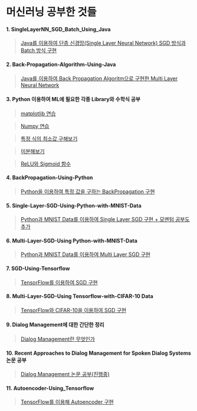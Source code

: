 # 머신러닝 공부한 것들
#### 1. SingleLayerNN_SGD_Batch_Using_Java 
> [Java를 이용하여 단층 신경망(Single Layer Neural Network) SGD 방식과 Batch 방식 구현](https://github.com/jis1218/SingleLayerNN_SGD_Batch_Using_Java)

#### 2. Back-Propagation-Algorithm-Using-Java 
> [Java를 이용하여 Back Propagation Algoritm으로 구현한 Multi Layer Neural Network](https://github.com/jis1218/Back-Propagation-Algorithm-Using-Java)
    
#### 3. Python 이용하여 ML에 필요한 각종 Library와 수학식 공부
> [matplotlib 연습](https://github.com/jis1218/Python-matplotlib-prac)

> [Numpy 연습](https://github.com/jis1218/Python-Numpy-Prac)

> [특정 식의 최소값 구해보기](https://github.com/jis1218/Python-Machine-Learning-Practice)

> [미분해보기](https://github.com/jis1218/Differentiation-Using-Python)

> [ReLU와 Sigmoid 함수](https://github.com/jis1218/Activation-Function)


#### 4. BackPropagation-Using-Python
> [Python을 이용하여 특정 값을 구하는 BackPropagation 구현](https://github.com/jis1218/BackPropagation-Using-Python)

#### 5. Single-Layer-SGD-Using-Python-with-MNIST-Data 
> [Python과 MNIST Data를 이용하여 Single Layer SGD 구현 + 모멘텀 공부도 추가](https://github.com/jis1218/Single-Layer-SGD-Using-Python-with-MNIST-Data)


#### 6. Multi-Layer-SGD-Using Python-with-MNIST-Data
> [Python과 MNIST Data를 이용하여 Multi Layer SGD 구현](https://github.com/jis1218/BackPropagation-Using-Python-Using-MNIST/tree/master/BackPropa)

#### 7. SGD-Using-Tensorflow 
> [TensorFlow를 이용하여 SGD 구현](https://github.com/jis1218/SGD-Using-Tensorflow)

#### 8. Multi-Layer-SGD-Using Tensorflow-with-CIFAR-10 Data
> [TensorFlow와 CIFAR-10을 이용하여 SGD 구현](https://github.com/jis1218/CIFAR-10-Using-Tensorflow)

#### 9. Dialog Management에 대한 간단한 정리
> [Dialog Management란 무엇인가](https://github.com/jis1218/Dialog-Management)

#### 10. Recent Approaches to Dialog Management for Spoken Dialog Systems 논문 공부
> [Dialog Management 논문 공부(진행중)](https://github.com/jis1218/Machine-Learning-Study/tree/master/논문/Recent%20Approaches%20to%20Dialog%20Management%20for%20Spoken%20Dialog%20Systems)

#### 11. Autoencoder-Using_Tensorflow
> [TensorFlow를 이용해 Autoencoder 구현](https://github.com/jis1218/AutoEncoder-MachineLearning)